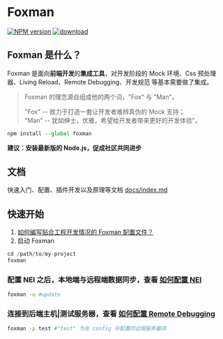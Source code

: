 # Foxman

[][nodei-url]
[![NPM version][npm-image]][npm-url]
[![download][downloads-image]][downloads-url]  
## Foxman 是什么？
Foxman 是面向**前端开发**的**集成工具**，对开发阶段的 Mock 环境、Css 预处理器、Living Reload、Remote Debugging、开发规范 等基本需要做了集成。

> Foxman 的理念源自组成他的两个词，"Fox" 与 "Man"。  
>  
> "Fox" -- 致力于打造一套让开发者难辨真伪的 Mock 支持；  
> "Man" -- 犹如绅士，优雅，希望给开发者带来更好的开发体验"。

```javascript
npm install --global foxman
```
**建议：安装最新版的 Node.js，促成社区共同进步**

## 文档
快速入门、配置、插件开发以及原理等文档 [docs/index.md](docs/index.md)

## 快速开始
1. [如何编写贴合工程开发情况的 Foxman 配置文件？](docs/foxman.md)
2. 启动 Foxman
```javascript
cd /path/to/my-project
foxman
```

### 配置 NEI 之后，本地端与远程端数据同步，查看 [如何配置 NEI](docs/NEI.md)
```bash
foxman -u #update
```
### 连接到后端主机|测试服务器，查看 [如何配置 Remote Debugging](docs/remoteDebugging.md)
```bash
foxman -p test #"test" 为在 config 中配置的远程服务器项
```

[npm-url]: https://www.npmjs.com/package/foxman
[npm-image]: https://img.shields.io/npm/v/foxman.svg
[downloads-image]: https://img.shields.io/npm/dm/foxman.svg
[downloads-url]: https://www.npmjs.com/package/foxman
[nodei-image]: https://nodei.co/npm/foxman.png?downloads=true&downloadRank=true&stars=true
[nodei-url]: https://www.npmjs.com/package/foxman
